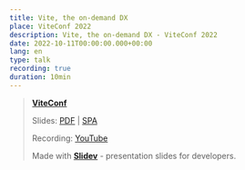 ```yaml
---
title: Vite, the on-demand DX
place: ViteConf 2022
description: Vite, the on-demand DX - ViteConf 2022
date: 2022-10-11T00:00:00.000+00:00
lang: en
type: talk
recording: true
duration: 10min
---
```


> [**ViteConf**](https://viteconf.org/)
> 
> Slides: [PDF](https://antfu.me/talks/2022-10-11) | [SPA](https://talks.antfu.me/2022/vite-on-demand-dx/)
>
> Recording: [YouTube](https://youtu.be/qXZzXvyqPpc)
>
> Made with <Slidev class="inline"/>  [**Slidev**](https://github.com/slidevjs/slidev) - presentation slides for developers.



